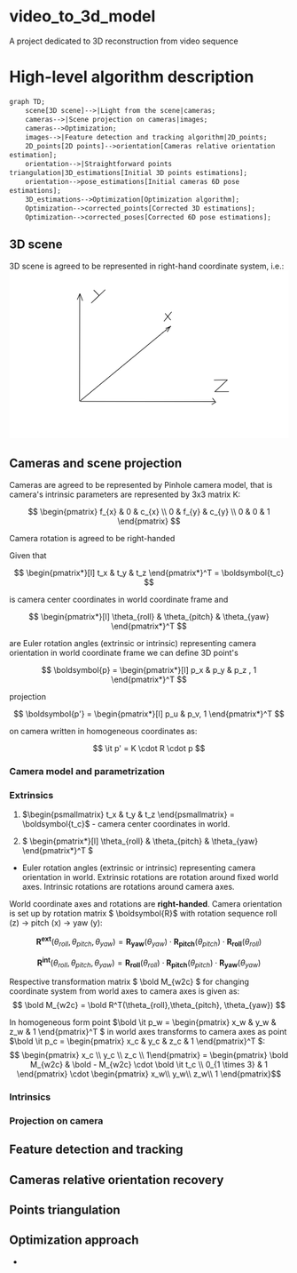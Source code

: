 # video_to_3d_model
A project dedicated to 3D reconstruction from video sequence

# High-level algorithm description

```mermaid
graph TD;
    scene[3D scene]-->|Light from the scene|cameras;
    cameras-->|Scene projection on cameras|images;
    cameras-->Optimization;
    images-->|Feature detection and tracking algorithm|2D_points;
    2D_points[2D points]-->orientation[Cameras relative orientation estimation];
    orientation-->|Straightforward points triangulation|3D_estimations[Initial 3D points estimations];
    orientation-->pose_estimations[Initial cameras 6D pose estimations];
    3D_estimations-->Optimization[Optimization algorithm];
    Optimization-->corrected_points[Corrected 3D estimations];
    Optimization-->corrected_poses[Corrected 6D pose estimations];
```

## 3D scene

3D scene is agreed to be represented in right-hand coordinate system, i.e.:
![World coordinate system](docs/images/world_cs.png)

## Cameras and scene projection

Cameras are agreed to be represented by Pinhole camera model, that is camera's intrinsic parameters are represented by 3x3 matrix K:

$$
\begin{pmatrix} 
f_{x} & 0 & c_{x} \\ 
0 & f_{y} & c_{y} \\
0 & 0 & 1 
\end{pmatrix}
$$

Camera rotation is agreed to be right-handed

Given that  

$$ 
\begin{pmatrix*}[l] 
t_x & t_y & t_z 
\end{pmatrix*}^T = \boldsymbol{t_c} 
$$ 

is camera center coordinates in world coordinate frame and  

$$ 
\begin{pmatrix*}[l] 
\theta_{roll} & \theta_{pitch} & \theta_{yaw} 
\end{pmatrix*}^T
$$  

are Euler rotation angles (extrinsic or intrinsic) representing camera orientation in world coordinate frame we can define 3D point's  

$$ \boldsymbol{p} = 
\begin{pmatrix*}[l] 
p_x & p_y & p_z , 1
\end{pmatrix*}^T
$$  

projection  

$$ \boldsymbol{p'} = 
\begin{pmatrix*}[l] 
p_u & p_v, 1 
\end{pmatrix*}^T
$$  

on camera written in homogeneous coordinates as:

$$
\it p' = K \cdot R \cdot p
$$

### Camera model and parametrization

### Extrinsics

1. $\begin{psmallmatrix} 
t_x & t_y & t_z 
\end{psmallmatrix} = \boldsymbol{t_c}$   - camera center coordinates in world.

2. $ 
\begin{pmatrix*}[l] 
\theta_{roll} & \theta_{pitch} & \theta_{yaw} 
\end{pmatrix*}^T
$   

- Euler rotation angles (extrinsic or intrinsic) representing camera orientation in world. Extrinsic rotations are rotation around fixed world axes. Intrinsic rotations are rotations around camera axes.

World coordinate axes and rotations are **right-handed**. Camera orientation is set up by rotation matrix $ \boldsymbol{R}$ with rotation sequence roll (z) -> pitch (x) -> yaw (y):

$$   
\boldsymbol{R^{ext}}(\theta_{roll},\theta_{pitch}, \theta_{yaw})  = \boldsymbol{R_{yaw}}(\theta_{yaw}) \cdot 
\boldsymbol{R_{pitch}}(\theta_{pitch}) \cdot 
\boldsymbol{R_{roll}}(\theta_{roll})  
$$    

$$   
\boldsymbol{R^{int}}(\theta_{roll},\theta_{pitch}, \theta_{yaw})  = \boldsymbol{R_{roll}}(\theta_{roll}) \cdot 
\boldsymbol{R_{pitch}}(\theta_{pitch}) \cdot 
\boldsymbol{R_{yaw}}(\theta_{yaw})  
$$



Respective transformation matrix $ \bold M_{w2c} $ for changing coordinate system from world axes to camera axes is given as:
$$ \bold M_{w2c} = \bold R^T(\theta_{roll},\theta_{pitch}, \theta_{yaw}) $$

In homogeneous form point $\bold \it p_w = \begin{pmatrix} x_w & y_w & z_w & 1 \end{pmatrix}^T $ in world axes transforms to camera axes as point $\bold \it p_c = \begin{pmatrix} x_c & y_c & z_c & 1 \end{pmatrix}^T $:
$$ \begin{pmatrix} x_c \\ y_c \\ z_c \\ 1\end{pmatrix} = \begin{pmatrix} \bold M_{w2c} & \bold - M_{w2c} \cdot \bold \it t_c \\ 0_{1 \times 3} & 1 \end{pmatrix} \cdot  \begin{pmatrix} x_w\\ y_w\\ z_w\\ 1 \end{pmatrix}$$

### Intrinsics

### Projection on camera

## Feature detection and tracking

## Cameras relative orientation recovery

## Points triangulation

## Optimization approach
-